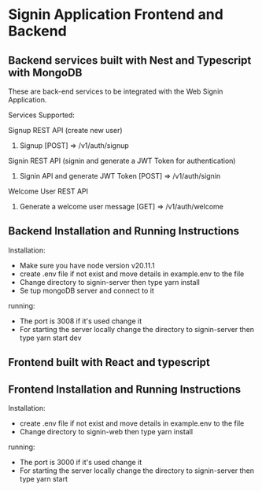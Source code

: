 # Signin Application Frontend and Backend

## Backend services built with Nest and Typescript with MongoDB

These are back-end services to be integrated with the Web Signin Application.

Services Supported:

Signup REST API (create new user)

1. Signup [POST] => /v1/auth/signup

Signin REST API (signin and generate a JWT Token for authentication)

1. Signin API and generate JWT Token [POST] => /v1/auth/signin

Welcome User REST API

1. Generate a welcome user message [GET] => /v1/auth/welcome

## Backend Installation and Running Instructions

Installation:

- Make sure you have node version v20.11.1
- create .env file if not exist and move details in example.env to the file
- Change directory to signin-server then type yarn install
- Se tup mongoDB server and connect to it

running:

- The port is 3008 if it's used change it
- For starting the server locally change the directory to signin-server then type yarn start dev

## Frontend built with React and typescript

## Frontend Installation and Running Instructions

Installation:

- create .env file if not exist and move details in example.env to the file
- Change directory to signin-web then type yarn install

running:

- The port is 3000 if it's used change it
- For starting the server locally change the directory to signin-server then type yarn start

